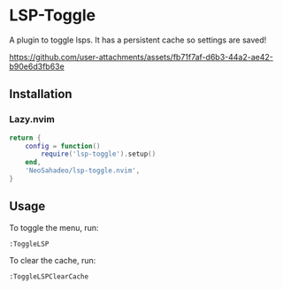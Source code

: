 # LSP-Toggle

A plugin to toggle lsps. It has a persistent cache so settings are saved!

https://github.com/user-attachments/assets/fb71f7af-d6b3-44a2-ae42-b90e6d3fb63e

## Installation

### Lazy.nvim

```lua
return {
	config = function()
		require('lsp-toggle').setup()
	end,
	'NeoSahadeo/lsp-toggle.nvim',
}
```

## Usage

To toggle the menu, run:

```vim
:ToggleLSP
```

To clear the cache, run:

```vim
:ToggleLSPClearCache
```
